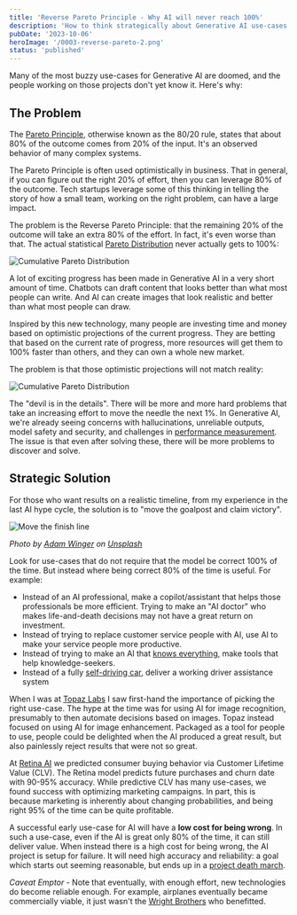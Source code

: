 ```yaml
---
title: 'Reverse Pareto Principle - Why AI will never reach 100%'
description: 'How to think strategically about Generative AI use-cases'
pubDate: '2023-10-06'
heroImage: '/0003-reverse-pareto-2.png'
status: 'published'
---
```


Many of the most buzzy use-cases for Generative AI are doomed, and the people working on those projects don't yet know it. Here's why:

## The Problem

The [Pareto Principle](https://en.wikipedia.org/wiki/Pareto_principle), otherwise known as the 80/20 rule, states
that about 80% of the outcome comes from 20% of the input. It's an observed behavior of many complex systems.

The Pareto Principle is often used optimistically in business. That in general, if you can figure out the right 20% of effort,
then you can leverage 80% of the outcome. Tech startups leverage some of this thinking in telling the story of how a small team,
working on the right problem, can have a large impact.

The problem is the Reverse Pareto Principle: that the remaining 20% of the outcome will take an extra 80% of the effort.
In fact, it's even worse than that. The actual statistical
[Pareto Distribution](https://en.wikipedia.org/wiki/Pareto_distribution) never actually gets to 100%:

![Cumulative Pareto Distribution](/0003-reverse-pareto-1.png)

A lot of exciting progress has been made in Generative AI in a very short amount of time.
Chatbots can draft content that looks better than what most people can write. And AI can create images that look realistic and better than what most people can draw.

Inspired by this new technology, many people are investing time and money based on optimistic projections of the current progress. They are betting that based on the current
rate of progress, more resources will get them to 100% faster than others, and they can own a whole new market.

The problem is that those optimistic projections will not match reality:

![Cumulative Pareto Distribution](/0003-reverse-pareto-2.png)

The "devil is in the details".
There will be more and more hard problems that take an increasing effort to move the needle the next 1%.
In Generative AI, we're already seeing concerns with hallucinations, unreliable outputs, model safety and security, and challenges in
[performance measurement](https://www.anthropic.com/index/evaluating-ai-systems). The issue is that even after solving these,
there will be more problems to discover and solve.

## Strategic Solution

For those who want results on a realistic timeline, from my experience in the last AI hype cycle, the solution is to "move the goalpost and claim victory".

![Move the finish line](/0003-adam-winger-GIFlfKX23rc-unsplash.jpg)

_Photo by [Adam Winger](https://unsplash.com/@awcreativeut) on [Unsplash](https://unsplash.com/photos/GIFlfKX23rc?utm_content=creditCopyText&utm_medium=referral&utm_source=unsplash)_

Look for use-cases that do not require that the model be correct 100% of the time. But instead where being correct 80% of the time is useful. For example:

- Instead of an AI professional, make a copilot/assistant that helps those professionals be more efficient. Trying to make an "AI doctor" who makes life-and-death
  decisions may not have a great return on investment.
- Instead of trying to replace customer service people with AI, use AI to make your service people more productive.
- Instead of trying to make an AI that [knows everything](https://bard.google.com/), make tools that help knowledge-seekers.
- Instead of a fully [self-driving car](https://www.theverge.com/2023/8/23/23837598/tesla-elon-musk-self-driving-false-promises-land-of-the-giants), deliver a working driver assistance system

When I was at [Topaz Labs](https://www.topazlabs.com/) I saw first-hand the importance of picking the right use-case. The hype at the time was for using AI for image recognition, presumably to then automate decisions based on images. Topaz instead focused on using AI for image enhancement. Packaged as a tool for people to use, people
could be delighted when the AI produced a great result, but also painlessly reject results that were not so great.

At [Retina AI](https://retina.ai/) we predicted consumer buying behavior via Customer Lifetime Value (CLV).
The Retina model predicts future purchases and churn date with 90-95% accuracy.
While predictive CLV has many use-cases, we found success with optimizing marketing campaigns. In part, this is
because marketing is inherently about changing probabilities, and being right 95% of the time can be quite profitable.

A successful early use-case for AI will have a **low cost for being wrong**.
In such a use-case, even if the AI is great only 80% of the time, it can still deliver value.
When instead there is a high cost for being wrong, the AI project is setup for failure.
It will need high accuracy and reliability: a goal which starts out seeming reasonable, but ends up in a
[project death march](<https://en.wikipedia.org/wiki/Death_march_(project_management)>).

_Caveat Emptor_ - Note that eventually, with enough effort, new technologies do become reliable enough.
For example, airplanes eventually became commercially viable, it just wasn't the [Wright Brothers](https://en.wikipedia.org/wiki/Wright_brothers) who benefitted.
